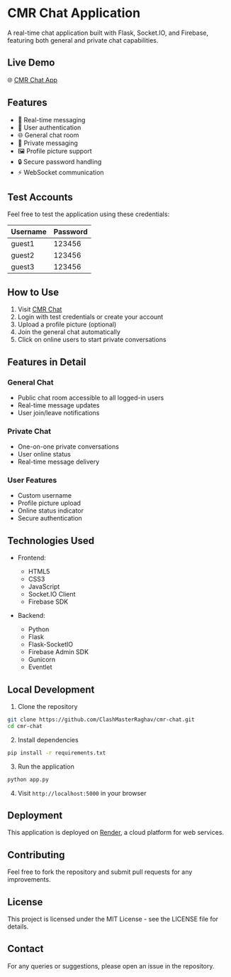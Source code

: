 # CMR Chat Application

A real-time chat application built with Flask, Socket.IO, and Firebase, featuring both general and private chat capabilities.

## Live Demo
🌐 [CMR Chat App](https://cmr-chat.onrender.com/)

## Features

- 💬 Real-time messaging
- 👤 User authentication
- 🌐 General chat room
- 📱 Private messaging
- 🖼️ Profile picture support
- 🔒 Secure password handling
- ⚡ WebSocket communication

## Test Accounts

Feel free to test the application using these credentials:

| Username | Password |
|----------|----------|
| guest1   | 123456   |
| guest2   | 123456   |
| guest3   | 123456   |

## How to Use

1. Visit [CMR Chat](https://cmr-chat.onrender.com/)
2. Login with test credentials or create your account
3. Upload a profile picture (optional)
4. Join the general chat automatically
5. Click on online users to start private conversations

## Features in Detail

### General Chat
- Public chat room accessible to all logged-in users
- Real-time message updates
- User join/leave notifications

### Private Chat
- One-on-one private conversations
- User online status
- Real-time message delivery

### User Features
- Custom username
- Profile picture upload
- Online status indicator
- Secure authentication

## Technologies Used

- Frontend:
  - HTML5
  - CSS3
  - JavaScript
  - Socket.IO Client
  - Firebase SDK

- Backend:
  - Python
  - Flask
  - Flask-SocketIO
  - Firebase Admin SDK
  - Gunicorn
  - Eventlet

## Local Development

1. Clone the repository
```bash
git clone https://github.com/ClashMasterRaghav/cmr-chat.git
cd cmr-chat
```

2. Install dependencies
```bash
pip install -r requirements.txt
```

3. Run the application
```bash
python app.py
```

4. Visit `http://localhost:5000` in your browser

## Deployment

This application is deployed on [Render](https://render.com/), a cloud platform for web services.

## Contributing

Feel free to fork the repository and submit pull requests for any improvements.

## License

This project is licensed under the MIT License - see the LICENSE file for details.

## Contact

For any queries or suggestions, please open an issue in the repository.

